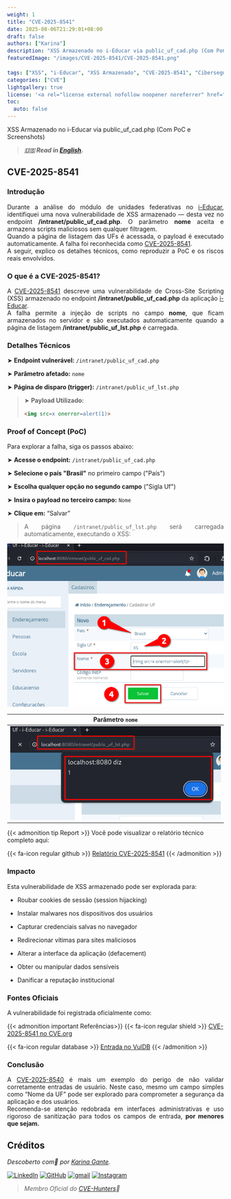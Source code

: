 ```yaml
---
weight: 1
title: "CVE-2025-8541"
date: 2025-08-06T21:29:01+08:00
draft: false
authors: ["Karina"]
description: "XSS Armazenado no i-Educar via public_uf_cad.php (Com PoC e Screenshots)"
featuredImage: "/images/CVE-2025-8541/CVE-2025-8541.png"

tags: ["XSS", "i-Educar", "XSS Armazenado", "CVE-2025-8541", "Cibersegurança"]
categories: ["CVE"]
lightgallery: true
license: '<a rel="license external nofollow noopener noreferrer" href="https://creativecommons.org/licenses/by-nc/4.0/" target="_blank">CC BY-NC 4.0</a>'
toc:
  auto: false
---
```


XSS Armazenado no i-Educar via public_uf_cad.php (Com PoC e Screenshots)

<!--more-->

> ***🇺🇸 Read in [English](http://karinagante.github.io/cve-2025-8541/).***

## CVE-2025-8541

### Introdução

<p align="justify">Durante a análise do módulo de unidades federativas no <a href="https://github.com/portabilis/i-educar" target=_blank>i-Educar</a>, identifiquei uma nova vulnerabilidade de XSS armazenado — desta vez no endpoint <b>/intranet/public_uf_cad.php</b>. O parâmetro <b>nome</b> aceita e armazena scripts maliciosos sem qualquer filtragem. </br> Quando a página de listagem das UFs é acessada, o payload é executado automaticamente. A falha foi reconhecida como <a href="https://www.cve.org/CVERecord?id=CVE-2025-8541" target=_blank>CVE-2025-8541</a>. </br> A seguir, explico os detalhes técnicos, como reproduzir a PoC e os riscos reais envolvidos. </p>

### O que é a CVE-2025-8541?

<p align="justify">A <a href="https://www.cve.org/CVERecord?id=CVE-2025-8541" target=_blank>CVE-2025-8541</a> descreve uma vulnerabilidade de Cross-Site Scripting (XSS) armazenado no endpoint <b>/intranet/public_uf_cad.php</b> da aplicação <a href="https://github.com/portabilis/i-educar" target=_blank>i-Educar</a>. </br> A falha permite a injeção de scripts no campo <b>nome</b>, que ficam armazenados no servidor e são executados automaticamente quando a página de listagem <b>/intranet/public_uf_lst.php</b> é carregada. </p>

### Detalhes Técnicos

➤ **Endpoint vulnerável:** `/intranet/public_uf_cad.php`

➤ **Parâmetro afetado:** `nome`

➤ **Página de disparo (trigger):** `/intranet/public_uf_lst.php`

> ➤ **Payload Utilizado:** 
> ```html
><img src=x onerror=alert(1)>
>```

### Proof of Concept (PoC)

Para explorar a falha, siga os passos abaixo:

➤ **Acesse o endpoint:** `/intranet/public_uf_cad.php`

➤ **Selecione o país "Brasil"** no primeiro campo ("País")

➤ **Escolha qualquer opção no segundo campo** ("Sigla Uf")

➤ **Insira o payload no terceiro campo:** `Nome`

➤ **Clique em:** “Salvar”

> <p align="justify">A página <code>/intranet/public_uf_lst.php</code> será carregada automaticamente, executando o XSS:</p>

<p align="center">
<img src="/images/CVE-2025-8541/PoC1.png">
</p>

|   Parâmetro `nome`         |
|:------------:|
| ![](/images/CVE-2025-8541/PoC2.png)    |

{{< admonition tip Report >}} 
Você pode visualizar o relatório técnico completo aqui:

{{< fa-icon regular github >}} 
[Relatório CVE-2025-8541](https://github.com/KarinaGante/KGSec/blob/main/CVEs/i-educar/CVE-2025-8541.md)
{{< /admonition >}}

### Impacto

Esta vulnerabilidade de XSS armazenado pode ser explorada para:

- Roubar cookies de sessão (session hijacking)

- Instalar malwares nos dispositivos dos usuários

- Capturar credenciais salvas no navegador

- Redirecionar vítimas para sites maliciosos

- Alterar a interface da aplicação (defacement)

- Obter ou manipular dados sensíveis

- Danificar a reputação institucional

### Fontes Oficiais

A vulnerabilidade foi registrada oficialmente como:

{{< admonition important Referências>}} 
{{< fa-icon regular shield >}} 
[CVE-2025-8541 no CVE.org](https://www.cve.org/CVERecord?id=CVE-2025-8541)

{{< fa-icon regular database >}} 
[Entrada no VulDB](https://vuldb.com/?id.318670)
{{< /admonition >}}

### Conclusão

<p align="justify">A <a href="https://www.cve.org/CVERecord?id=CVE-2025-8540" target=_blank>CVE-2025-8540</a> é mais um exemplo do perigo de não validar corretamente entradas de usuário. Neste caso, mesmo um campo simples como “Nome da UF” pode ser explorado para comprometer a segurança da aplicação e dos usuários. </br> Recomenda-se atenção redobrada em interfaces administrativas e uso rigoroso de sanitização para todos os campos de entrada, <b>por menores que sejam.</b></p>

## Créditos

*Descoberto com💜 por [Karina Gante](https://karinagante.github.io/).* 

[![LinkedIn](https://skillicons.dev/icons?i=linkedin&theme=dark)](https://www.linkedin.com/in/karina-gante/)
[![GitHub](https://skillicons.dev/icons?i=github&theme=dark)](https://www.github.com/KarinaGante/)
[![gmail](https://skillicons.dev/icons?i=gmail&theme=dark)](mailto:karina.g@aluno.ifsp.edu.br)
[![Instagram](https://skillicons.dev/icons?i=instagram&theme=dark)](https://www.instagram.com/karinovisk02/)

> *Membro Oficial do [CVE-Hunters](https://www.cvehunters.com/)🏹*